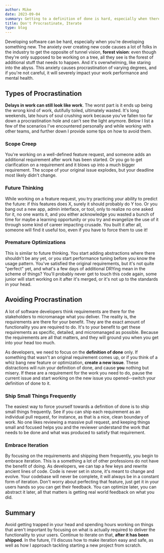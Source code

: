 ```yaml
---
author: Mike
date: 2023-09-04
summary: Getting to a definition of done is hard, especially when there's a lot of work to do.
title: Don't Procrastinate, Iterate
type: blog
---
```


Developing software can be hard, especially when you're developing something new.  The anxiety over creating new code causes a lot of folks in the industry to get the opposite of tunnel vision, **forest vision**: even though they're only supposed to be working on a tree, all they see is the forest of additional stuff that needs to happen.  And it's overwhelming, like staring into the abyss.  This anxiety causes procrastination of varying degrees, and if you're not careful, it will severely impact your work performance and mental health.

## Types of Procrastination

**Delays in work can still look like work**.  The worst part is it ends up being the wrong kind of work, dutifully toiled, ultimately wasted.  It's long weekends, late hours of soul crushing work because you've fallen too far down a procrastination hole and can't see the light anymore.  Below I list a few of the scenarios I've encountered personally and while working with other teams, and further down I provide some tips on how to avoid them.

### Scope Creep

You're working on a well-defined feature request, and someone adds an additional requirement after work has been started.  Or you go to get clarification on a requirement and it blows up into a much bigger requirement.  The scope of your original issue explodes, but your deadline most likely didn't change.

### Future Thinking

While working on a feature request, you try practicing your ability to predict the future: if this features does X, surely it should probably do Y too.  Or you bang out a new app, admin interface, or tool, only to realize no one asked for it, no one wants it, and you either acknowledge you wasted a bunch of time for maybe a learning opportunity or you try and evangelize the use of it through some kind of career impacting crusade.  You built it after all, someone will find it useful too, even if you have to force them to use it!

### Premature Optimizations

This is similar to future thinking.  You start adding abstractions where there shouldn't be any yet, or you start performance tuning before you know the usage pattern.  You've satisfied the original requirements, but it's not quite "perfect" yet, and what's a few days of additional DRYing mean in the scheme of things?  You'll probably never get to touch this code again, some junior will start working on it after it's merged, or it's not up to the standards in your head.

## Avoiding Procrastination

A lot of software developers think requirements are there for the stakeholders to micromanage what you deliver.  The reality is, the requirements are there for your benefit.  They are the exact amount of functionality you are required to do.  It's to your benefit to get these requirements as specific, detailed, and micromanaged as possible.  Because the requirements are all that matters, and they will ground you when you get into your head too much.

As developers, we need to focus on the **definition of done** only.  If something that wasn't an original requirement comes up, or if you think of a whiz bang new feature or optimization, **create a new issue**.  These distractions will ruin your definition of done, and cause **you** nothing but misery.  If these are a requirement for the work you need to do, pause the current issue and start working on the new issue you opened--switch your definition of done to it.

### Ship Small Things Frequently

The easiest way to force yourself towards a definition of done is to ship small things frequently.  See if you can ship each requirement as an individual pull request, for instance, as that is a nice, clean boundary of work.  No one likes reviewing a massive pull request, and keeping things small and focused helps you and the reviewer understand the work that needs to be done and what was produced to satisfy that requirement.

### Embrace Iteration

By focusing on the requirements and shipping them frequently, you begin to embrace iteration.  This is a something a lot of other professions do not have the benefit of doing.  As developers, we can tap a few keys and rewrite ancient lines of code.  Code is never set in stone, it's meant to change and evolve.  Your codebase will never be complete, it will always be in a constant form of iteration.  Don't worry about perfecting that feature, just get it in your users hands so you can get their feedback.  You can optimize later, you can abstract it later, all that matters is getting real world feedback on what you did.

## Summary

Avoid getting trapped in your head and spending hours working on things that aren't important by focusing on what is actually required to deliver the functionality to your users.  Continue to iterate on that, **after it has been shipped**.  In the future, I'll discuss how to make iteration easy and safe, as well as how I approach tackling starting a new project from scratch.

